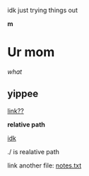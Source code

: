 idk just trying things out


**m** 
# Ur mom
*what*
## yippee
[link??](https://docs.google.com/document/d/1ze-bQKgBkEvIu4axgvVKrxagc90UVHm6T1SGX7gjAEw/edit)

**relative path**

[idk](./sonified_data_40_frames.wav)

./ is realative path

link another file:
[notes.txt](./notes.txt)





























